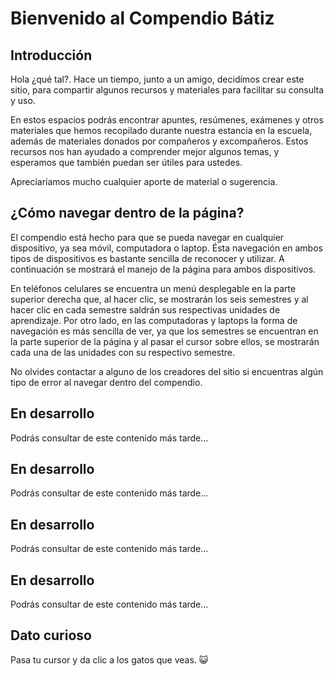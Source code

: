 # Bienvenido al Compendio Bátiz

## Introducción

Hola ¿qué tal?. Hace un tiempo, junto a un amigo, decidímos crear este sitio, para compartir algunos recursos y materiales para facilitar su consulta y uso.

En estos espacios podrás encontrar apuntes, resúmenes, exámenes y otros materiales que hemos recopilado durante nuestra estancia en la escuela, además de materiales donados por compañeros y excompañeros. Estos recursos nos han ayudado a comprender mejor algunos temas, y esperamos que también puedan ser útiles para ustedes.

Apreciaríamos mucho cualquier aporte de material o sugerencia.

## ¿Cómo navegar dentro de la página?

El compendio está hecho para que se pueda navegar en cualquier dispositivo, ya sea móvil, computadora o laptop. Ésta navegación en ambos tipos de dispositivos es bastante sencilla de reconocer y utilizar. A continuación se mostrará el manejo de la página para ambos dispositivos.

En teléfonos celulares se encuentra un menú desplegable en la parte superior derecha que, al hacer clic, se mostrarán los seis semestres y al hacer clic en cada semestre saldrán sus respectivas unidades de aprendizaje. Por otro lado, en las computadoras y laptops la forma de navegación es más sencilla de ver, ya que los semestres se encuentran en la parte superior de la página y al pasar el cursor sobre ellos, se mostrarán cada una de las unidades con su respectivo semestre.

No olvides contactar a alguno de los creadores del sitio si encuentras algún tipo de error al navegar dentro del compendio.

## En desarrollo

Podrás consultar de este contenido más tarde...

## En desarrollo

Podrás consultar de este contenido más tarde...

## En desarrollo

Podrás consultar de este contenido más tarde...

## En desarrollo

Podrás consultar de este contenido más tarde...

## Dato curioso

Pasa tu cursor y da clic a los gatos que veas. 😺
